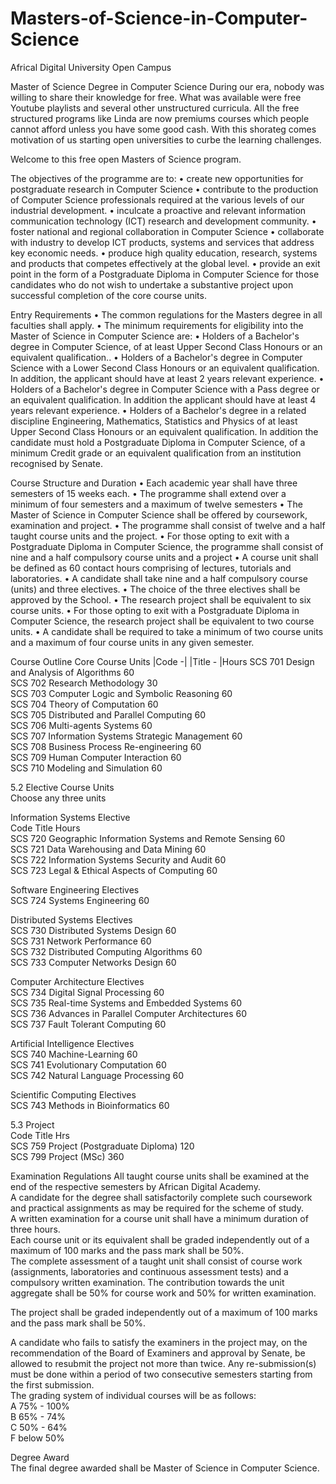 # Masters-of-Science-in-Computer-Science

Africal Digital University
Open Campus

Master of Science Degree in Computer Science
During our era, nobody was willing to share their knowledge for free. What was available were free Youtube playlists and several other unstructured curricula. All the free structured programs like Linda are now premiums courses which people cannot afford unless you have some good cash.
With this shorateg comes motivation of us starting open universities to curbe the learning challenges.

Welcome to this free open Masters of Science program.

The objectives of the programme are to:
•	create new opportunities for postgraduate research in Computer Science
•	contribute to the production of Computer Science professionals required at the various levels of our industrial development.
•	inculcate a proactive and relevant information communication technology (ICT) research and development community.
•	foster national and regional collaboration in Computer Science
•	collaborate with industry to develop ICT products, systems and services that address key economic needs.
•	produce high quality education, research, systems and products that competes effectively at the global level.
•	provide an exit point in the form of a Postgraduate Diploma in Computer Science for those candidates who do not wish to undertake a substantive project upon successful completion of the core course units.

Entry Requirements
•	The common regulations for the Masters degree in all faculties shall apply.
•	The minimum requirements for eligibility into the Master of Science in Computer Science are:
•	Holders of a Bachelor's degree in Computer Science, of at least Upper Second Class Honours or an equivalent qualification..
•	Holders of a Bachelor's degree in Computer Science with a Lower Second Class Honours or an equivalent qualification. In addition, the applicant should have at least 2 years relevant experience.
•	Holders of a Bachelor's degree in Computer Science with a Pass degree or an equivalent qualification. In addition the applicant should have at least 4 years relevant experience.
•	Holders of a Bachelor's degree in a related discipline Engineering, Mathematics, Statistics and Physics of at least Upper Second Class Honours or an equivalent qualification. In addition the candidate must hold a Postgraduate Diploma in Computer Science, of a minimum Credit grade or an equivalent qualification from an institution recognised by Senate.

Course Structure and Duration
• Each academic year shall have three semesters of 15 weeks each.
• The programme shall extend over a minimum of four semesters and a maximum of twelve semesters
• The Master of Science in Computer Science shall be offered by coursework, examination and project.
• The programme shall consist of twelve and a half taught course units and the project.
• For those opting to exit with a Postgraduate Diploma in Computer Science, the programme shall consist of nine and a half compulsory course units and a project
• A course unit shall be defined as 60 contact hours comprising of lectures, tutorials and laboratories.
• A candidate shall take nine and a half compulsory course (units) and three electives.
• The choice of the three electives shall be approved by the School.
• The research project shall be equivalent to six course units.
• For those opting to exit with a Postgraduate Diploma in Computer Science, the research project shall be equivalent to two course units.
• A candidate shall be required to take a minimum of two course units and a maximum of four course units in any given semester.

Course Outline
Core Course Units
|Code -|      |Title - 	|Hours
 SCS 701	 Design and Analysis of Algorithms	60<br>
 SCS 702	 Research Methodology	30<br>
 SCS 703	 Computer Logic and Symbolic Reasoning	60<br>
 SCS 704	 Theory of Computation	60<br>
 SCS 705	 Distributed and Parallel Computing	60<br>
 SCS 706	 Multi-agents Systems	60<br>
 SCS 707	 Information Systems Strategic Management	60<br>
 SCS 708	 Business Process Re-engineering	60<br>
 SCS 709	 Human Computer Interaction	60<br>
SCS 710 	Modeling and Simulation	60<br>
 	 	 
5.2  Elective Course Units<br>
Choose any three units <br>
 
Information Systems Elective	 <br>
Code	Title	Hours<br>
SCS 720	Geographic Information Systems and Remote Sensing	60<br>
SCS 721	Data Warehousing and Data Mining	60<br>
SCS 722	Information Systems Security and Audit	60<br>
SCS 723	Legal & Ethical Aspects of Computing	60<br>

Software Engineering Electives	 <br>
SCS 724	Systems Engineering	60<br>

Distributed Systems Electives	 <br>
SCS 730	Distributed Systems Design	60<br>
SCS 731	Network Performance	60<br>
SCS 732	Distributed Computing Algorithms	60<br>
SCS 733	Computer Networks Design	60<br>
 	
Computer Architecture Electives	 <br>
SCS 734	Digital Signal Processing	60<br>
SCS 735	Real-time Systems and Embedded Systems	60<br>
SCS 736	Advances in Parallel Computer Architectures	60<br>
SCS 737	Fault Tolerant Computing	60<br>
 	
Artificial Intelligence Electives	 <br>
SCS 740	Machine-Learning	60<br>
SCS 741	Evolutionary Computation	60<br>
SCS 742	Natural Language Processing	60<br>

Scientific Computing Electives	 <br>
SCS 743	Methods in Bioinformatics 	60<br>
 	 	 
5.3 Project<br>
Code	Title	Hrs<br>
SCS 759	Project (Postgraduate Diploma)	120<br>
SCS 799	Project (MSc)	360<br>

Examination Regulations
All taught course units shall be examined at the end of the respective semesters by African Digital Academy.<br>
A candidate for the degree shall satisfactorily complete such coursework and practical assignments as may be required for the scheme of study.<br>
A written examination for a course unit shall have a minimum duration of three hours.<br>
Each course unit or its equivalent shall be graded independently out of a maximum of 100 marks and the pass mark shall be 50%.<br>
The complete assessment of a taught unit shall consist of course work (assignments, laboratories and continuous assessment tests) and a compulsory written examination.  The contribution towards the unit aggregate shall be 50% for course work and 50% for written examination.<br>

The project shall be graded independently out of a maximum of 100 marks and the pass mark shall be 50%.<br>

A candidate who fails to satisfy the examiners in the project may, on the recommendation of the Board of Examiners and approval by Senate, be allowed to resubmit the project not more than twice. Any re-submission(s) must be done within a period of two consecutive semesters starting from the first submission.<br>
The grading system of individual courses will be as follows:<br>
A     75% - 100%<br>
B      65% - 74%<br>
C     50% -     64%<br>
F      below 50%<br>

Degree Award<br>
The final degree awarded shall be Master of Science in Computer Science.<br>
